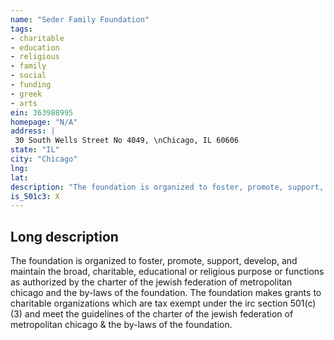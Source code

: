 ```yaml
---
name: "Seder Family Foundation"
tags:
- charitable
- education
- religious
- family
- social
- funding
- greek
- arts
ein: 363988995
homepage: "N/A"
address: |
 30 South Wells Street No 4049, \nChicago, IL 60606
state: "IL"
city: "Chicago"
lng: 
lat: 
description: "The foundation is organized to foster, promote, support, develop, and maintain the broad, charitable, educational or religious purpose or functions as authorized by the charter of the jewish federation of metropolitan chicago and the by-laws of the foundation. "
is_501c3: X
---
```


## Long description

The foundation is organized to foster, promote, support, develop, and maintain the broad, charitable, educational or religious purpose or functions as authorized by the charter of the jewish federation of metropolitan chicago and the by-laws of the foundation. The foundation makes grants to charitable organizations which are tax exempt under the irc section 501(c)(3) and meet the guidelines of the charter of the jewish federation of metropolitan chicago & the by-laws of the foundation. 
